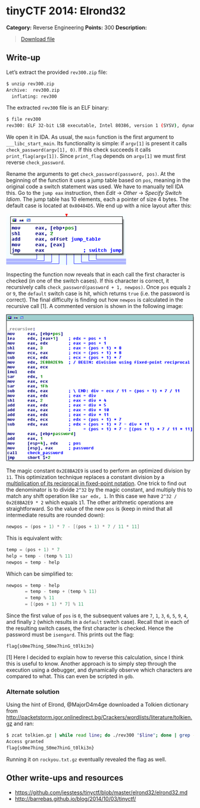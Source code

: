 # tinyCTF 2014: Elrond32

**Category:** Reverse Engineering
**Points:** 300
**Description:**

> [Download file](rev300.zip)

## Write-up

Let’s extract the provided `rev300.zip` file:

```bash
$ unzip rev300.zip
Archive:  rev300.zip
  inflating: rev300
```

The extracted `rev300` file is an ELF binary:

```bash
$ file rev300
rev300: ELF 32-bit LSB executable, Intel 80386, version 1 (SYSV), dynamically linked (uses shared libs), for GNU/Linux 2.6.24, stripped
```

We open it in IDA. As usual, the `main` function is the first argument to `___libc_start_main`. Its functionality is simple: if `argv[1]` is present it calls `check_password(argv[1], 0)`. If this check succeeds it calls `print_flag(argv[1])`. Since `print_flag` depends on `argv[1]` we must first reverse `check_password`.

Rename the arguments to get `check_password(password, pos)`. At the beginning of the function it uses a jump table based on `pos`, meaning in the original code a switch statement was used. We have to manually tell IDA this. Go to the `jump eax` instruction, then _Edit_ → _Other_ → _Specify Switch Idiom_. The jump table has 10 elements, each a pointer of size 4 bytes. The default case is located at `0x80484D5`. We end up with a nice layout after this:

![Jump table](jump-table.png)

Inspecting the function now reveals that in each call the first character is checked (in one of the switch cases). If this character is correct, it recursively calls `check_password(password + 1, newpos)`. Once `pos` equals `2` or `9`, the `default` switch case is hit, which returns `true` (i.e. the password is correct). The final difficulty is finding out how `newpos` is calculated in the recursive call [1]. A commented version is shown in the following image:

![Calculation of newpos](newpos.png)

The magic constant `0x2E8BA2E9` is used to perform an optimized division by `11`. This optimization technique replaces a constant division by a [multiplication of its reciprocal in fixed-point notation](http://ridiculousfish.com/blog/posts/labor-of-division-episode-i.html). One trick to find out the denominator is to divide `2^32` by the magic constant, and multiply this to match any shift operation like `sar edx, 1`. In this case we have `2^32 / 0x2E8BA2E9 * 2` which equals `1`1. The other arithmetic operations are straightforward. So the value of the new `pos` is (keep in mind that all intermediate results are rounded down):

```c
newpos = (pos + 1) * 7 - [(pos + 1) * 7 / 11 * 11]
```

This is equivalent with:

```c
temp = (pos + 1) * 7
help = temp - (temp % 11)
newpos = temp - help
```

Which can be simplified to:

```c
newpos = temp - help
       = temp - temp + (temp % 11)
       = temp % 11
       = [(pos + 1) * 7] % 11
```

Since the first value of `pos` is `0`, the subsequent values are `7`, `1`, `3`, `6`, `5`, `9`, `4`, and finally `2` (which results in a `default` switch case). Recall that in each of the resulting switch cases, the first character is checked. Hence the password must be `isengard`. This prints out the flag:

```
flag{s0me7hing_S0me7hinG_t0lki3n}
```

[1] Here I decided to explain how to reverse this calculation, since I think this is useful to know. Another approach is to simply step through the execution using a debugger, and dynamically observe which characters are compared to what. This can even be scripted in `gdb`.

### Alternate solution

Using the hint of Elrond, @MajorD4m4ge downloaded a Tolkien dictionary from <http://packetstorm.igor.onlinedirect.bg/Crackers/wordlists/literature/tolkien.gz> and ran:

```bash
$ zcat tolkien.gz | while read line; do ./rev300 "$line"; done | grep -v denied
Access granted
flag{s0me7hing_S0me7hinG_t0lki3n}
```

Running it on `rockyou.txt.gz` eventually revealed the flag as well.

## Other write-ups and resources

* <https://github.com/jesstess/tinyctf/blob/master/elrond32/elrond32.md>
* <http://barrebas.github.io/blog/2014/10/03/tinyctf/>
